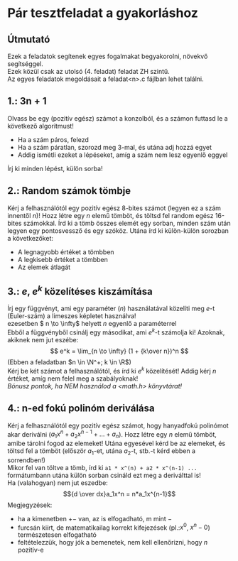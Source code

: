 # Pár tesztfeladat a gyakorláshoz
## Útmutató
Ezek a feladatok segítenek egyes fogalmakat begyakorolni, növekvő segítséggel.  
Ezek közül csak az utolsó (4. feladat) feladat ZH szintű.  
Az egyes feladatok megoldásait a feladat\<n>.c fájlban lehet találni.
## 1.: 3n + 1
Olvass be egy (pozitív egész) számot a konzolból, és a számon futtasd le a következő algoritmust!
- Ha a szám páros, felezd
- Ha a szám páratlan, szorozd meg 3-mal, és utána adj hozzá egyet
- Addig ismétli ezeket a lépéseket, amíg a szám nem lesz egyenlő eggyel

Írj ki minden lépést, külön sorba!

## 2.: Random számok tömbje
Kérj a felhasználótól egy pozitív egész 8-bites számot (legyen ez a szám innentől $n$)!
Hozz létre egy $n$ elemű tömböt, és töltsd fel random egész 16-bites számokkal. Írd ki a tömb összes elemét egy sorban, minden szám után legyen egy pontosvessző és egy szóköz.
Utána írd ki külön-külön sorozban a következőket:
- A legnagyobb értéket a tömbben
- A legkisebb értéket a tömbben
- Az elemek átlagát

## 3.: $e$, $e^k$ közelítéses kiszámítása
Írj egy függvényt, ami egy paraméter ($n$) használatával közelíti meg $e$-t (Euler-szám) a limeszes képletet használva!  
ezesetben $ n \to \infty$ helyett $n$ egyenlő a paraméterrel  
Ebből a függvényből csinálj egy másodikat, ami $e^k$-t számolja ki!
Azoknak, akiknek nem jut eszébe:  
$$ e^k = \lim_{n \to \infty} (1 + {k\over n})^n $$
(Ebben a feladatban $n \in \N^+; k \in \R$)  
Kérj be két számot a felhasználótól, és írd ki $e^k$ közelítését! Addig kérj $n$ értéket, amíg nem felel meg a szabályoknak!  
*Bónusz pontok, ha NEM használod a <math.h> könyvtárat!*  

## 4.: n-ed fokú polinóm deriválása 
Kérj a felhasználótól egy pozitív egész számot, hogy hanyadfokú polinómot akar deriválni ($a_1x^n + a_2x^{n-1} + ... + a_n$). Hozz létre egy $n$ elemű tömböt, amibe tárolni fogod az elemeket! Utána egyesével kérd be az elemeket, és töltsd fel a tömböt (először $a_1$-et, utána $a_2$-t, stb.-t kérd ebben a sorrendben!)  
Mikor fel van töltve a tömb, írd ki `a1 * x^(n) + a2 * x^(n-1) ...` formátumbann utána külön sorban csináld ezt meg a deriválttal is!  
Ha (valahogyan) nem jut eszedbe:
$${d \over dx}a_1x^n = n*a_1x^{n-1}$$
Megjegyzések:  
- ha a kimenetben $+-$ van, az is elfogadható, m mint $-$
- furcsán kiírt, de matematikailag korrekt kifejezések (pl.:$x^0$, $x^n-0$) természetesen elfogatható
- feltételezzük, hogy jók a bemenetek, nem kell ellenőrizni, hogy $n$ pozitív-e